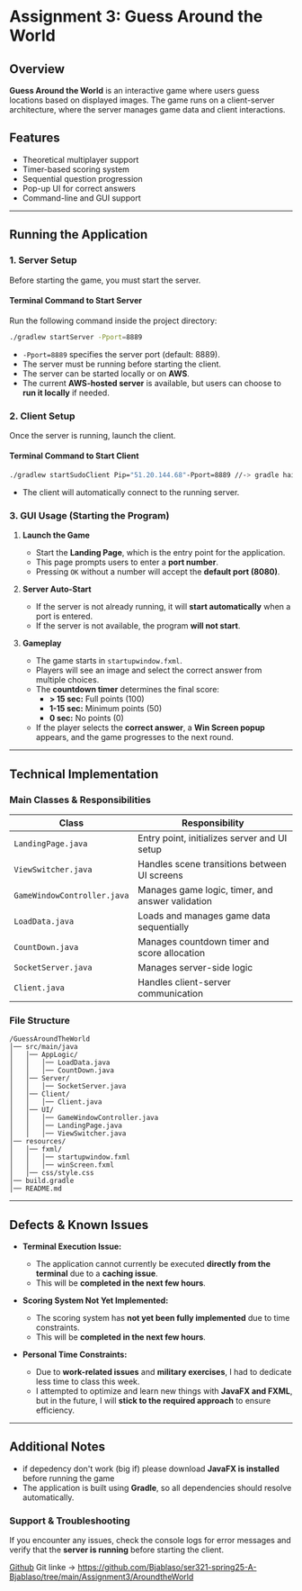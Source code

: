 # Assignment 3: Guess Around the World

## Overview
**Guess Around the World** is an interactive game where users guess
locations based on displayed images. The game runs on a client-server
architecture, where the server manages game data and client interactions.

## Features
- Theoretical multiplayer support
- Timer-based scoring system
- Sequential question progression
- Pop-up UI for correct answers
- Command-line and GUI support

---

## **Running the Application**

### **1. Server Setup**
Before starting the game, you must start the server.

#### **Terminal Command to Start Server**
Run the following command inside the project directory:
```sh
./gradlew startServer -Pport=8889
```
- `-Pport=8889` specifies the server port (default: 8889).
- The server must be running before starting the client.
- The server can be started locally or on **AWS**.
- The current **AWS-hosted server** is available, but users can choose to **run it locally** if needed.

### **2. Client Setup**
Once the server is running, launch the client.

#### **Terminal Command to Start Client**
```sh
./gradlew startSudoClient Pip="51.20.144.68"-Pport=8889 //-> gradle haing cache issue run via application code umtil it resolve
```
- The client will automatically connect to the running server.

### **3. GUI Usage (Starting the Program)**
1. **Launch the Game**
   - Start the **Landing Page**, which is the entry point for the application.
   - This page prompts users to enter a **port number**.
   - Pressing `OK` without a number will accept the **default port (8080)**.

2. **Server Auto-Start**
   - If the server is not already running, it will **start automatically** when a port is entered.
   - If the server is not available, the program **will not start**.

3. **Gameplay**
   - The game starts in `startupwindow.fxml`.
   - Players will see an image and select the correct answer from multiple choices.
   - The **countdown timer** determines the final score:
      - **> 15 sec:** Full points (100)
      - **1-15 sec:** Minimum points (50)
      - **0 sec:** No points (0)
   - If the player selects the **correct answer**, a **Win Screen popup** appears, and the game progresses to the next round.

---

## **Technical Implementation**

### **Main Classes & Responsibilities**
| Class | Responsibility |
|-----------------|--------------------------------------------------|
| `LandingPage.java` | Entry point, initializes server and UI setup |
| `ViewSwitcher.java` | Handles scene transitions between UI screens |
| `GameWindowController.java` | Manages game logic, timer, and answer validation |
| `LoadData.java` | Loads and manages game data sequentially |
| `CountDown.java` | Manages countdown timer and score allocation |
| `SocketServer.java` | Manages server-side logic |
| `Client.java` | Handles client-server communication |

### **File Structure**
```
/GuessAroundTheWorld
│── src/main/java
│   │── AppLogic/
│   │   │── LoadData.java
│   │   │── CountDown.java
│   │── Server/
│   │   │── SocketServer.java
│   │── Client/
│   │   │── Client.java
│   │── UI/
│   │   │── GameWindowController.java
│   │   │── LandingPage.java
│   │   │── ViewSwitcher.java
│── resources/
│   │── fxml/
│   │   │── startupwindow.fxml
│   │   │── winScreen.fxml
│   │── css/style.css
│── build.gradle
│── README.md
```

---

## **Defects & Known Issues**
- **Terminal Execution Issue:**
   - The application cannot currently be executed **directly from the terminal** due to a **caching issue**.
   - This will be **completed in the next few hours**.

- **Scoring System Not Yet Implemented:**
   - The scoring system has **not yet been fully implemented** due to time constraints.
   - This will be **completed in the next few hours**.

- **Personal Time Constraints:**
   - Due to **work-related issues** and **military exercises**, I had to dedicate less time to class this week.
   - I attempted to optimize and learn new things with **JavaFX and FXML**, but in the future, I will **stick to the required approach** to ensure efficiency.

---

## **Additional Notes**
-  if depedency don't work (big if) please download  **JavaFX is installed** before running the game
- The application is built using **Gradle**, so all dependencies should resolve automatically.


### **Support & Troubleshooting**
If you encounter any issues, check the console logs for error messages and
verify that the **server is running** before starting the client.

[Github](https://github.com/Bjablaso/ser321-spring25-A-Bjablaso/tree/main/Assignment3/AroundtheWorld)
Git linke -> https://github.com/Bjablaso/ser321-spring25-A-Bjablaso/tree/main/Assignment3/AroundtheWorld
